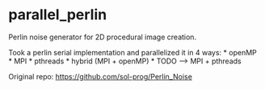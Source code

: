 # parallel_perlin
Perlin noise generator for 2D procedural image creation.

Took a perlin serial implementation and parallelized it in 4 ways:
	* openMP
	* MPI
	* pthreads
	* hybrid (MPI + openMP)
	* TODO --> MPI + pthreads

Original repo: https://github.com/sol-prog/Perlin_Noise
